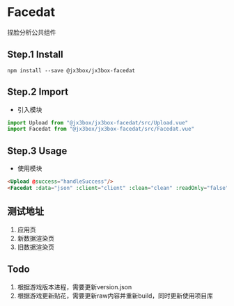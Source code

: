# Facedat
捏脸分析公共组件

## Step.1 Install
```
npm install --save @jx3box/jx3box-facedat
```  

## Step.2 Import
+ 引入模块
```javascript
import Upload from "@jx3box/jx3box-facedat/src/Upload.vue"
import Facedat from "@jx3box/jx3box-facedat/src/Facedat.vue"
```
## Step.3 Usage
+ 使用模块
```html
<Upload @success="handleSuccess"/>
<Facedat :data="json" :client="client" :clean="clean" :readOnly="false" :lock="false"/>
```

## 测试地址
1. 应用页
2. 新数据渲染页
3. 旧数据渲染页

## Todo
1. 根据游戏版本进程，需要更新version.json
2. 根据游戏更新贴花，需要更新raw内容并重新build，同时更新使用项目库